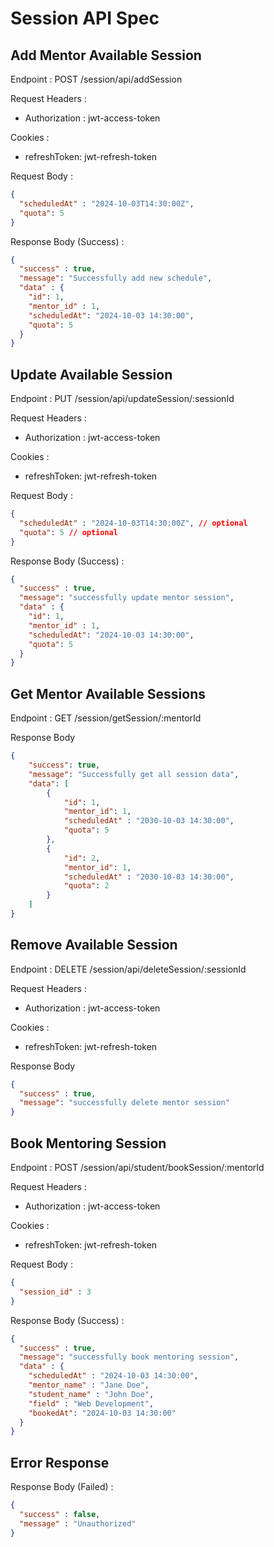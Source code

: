 # Session API Spec

## Add Mentor Available Session

Endpoint : POST /session/api/addSession

Request Headers :
- Authorization : jwt-access-token

Cookies :
- refreshToken: jwt-refresh-token

Request Body :

```json
{
  "scheduledAt" : "2024-10-03T14:30:00Z",
  "quota": 5
}
```

Response Body (Success) :

```json
{
  "success" : true,
  "message": "Successfully add new schedule",
  "data" : {
    "id": 1,
    "mentor_id" : 1,
    "scheduledAt": "2024-10-03 14:30:00",
    "quota": 5
  }
}
```

## Update Available Session 

Endpoint : PUT /session/api/updateSession/:sessionId

Request Headers :
- Authorization : jwt-access-token

Cookies :
- refreshToken: jwt-refresh-token

Request Body :

```json
{
  "scheduledAt" : "2024-10-03T14:30:00Z", // optional
  "quota": 5 // optional
}
```

Response Body (Success) :

```json
{
  "success" : true,
  "message": "successfully update mentor session",
  "data" : {
    "id": 1,
    "mentor_id" : 1,
    "scheduledAt": "2024-10-03 14:30:00",
    "quota": 5
  }
}
```

## Get Mentor Available Sessions

Endpoint : GET /session/getSession/:mentorId

Response Body

```json
{
    "success": true,
    "message": "Successfully get all session data",
    "data": [
        {
            "id": 1,
            "mentor_id": 1,
            "scheduledAt" : "2030-10-03 14:30:00",
            "quota": 5
        },
        {
            "id": 2,
            "mentor_id": 1,
            "scheduledAt" : "2030-10-03 14:30:00",
            "quota": 2
        }
    ]
}
```

## Remove Available Session

Endpoint : DELETE /session/api/deleteSession/:sessionId

Request Headers :
- Authorization : jwt-access-token

Cookies :
- refreshToken: jwt-refresh-token

Response Body

```json
{
  "success" : true,
  "message": "successfully delete mentor session"
}
```

## Book Mentoring Session

Endpoint : POST /session/api/student/bookSession/:mentorId

Request Headers :
- Authorization : jwt-access-token

Cookies :
- refreshToken: jwt-refresh-token

Request Body :

```json
{
  "session_id" : 3
}
```

Response Body (Success) :

```json
{
  "success" : true,
  "message": "successfully book mentoring session",
  "data" : {
    "scheduledAt" : "2024-10-03 14:30:00",
    "mentor_name" : "Jane Doe",
    "student_name" : "John Doe",
    "field" : "Web Development",
    "bookedAt": "2024-10-03 14:30:00"
  }
}
```

## Error Response

Response Body (Failed) :

```json
{
  "success" : false,
  "message" : "Unauthorized"
}
```